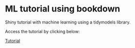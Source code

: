 # ML tutorial using bookdown

Shiny tutorial with machine learning using a tidymodels library.

Access the tutorial by clicking below:

[Tutorial](https://bookdown.org/fagna/machine-learning-classificao-regresso-shiny-tutorial/)



